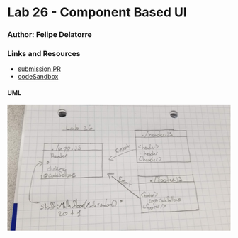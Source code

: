 # Lab 26 - Component Based UI

### Author: Felipe Delatorre

### Links and Resources
* [submission PR](http://xyz.com)
* [codeSandbox](https://codesandbox.io/s/lab26-componentbasedui-mk82f)

#### UML
![](./assets/componentBasedUI.jpg)
